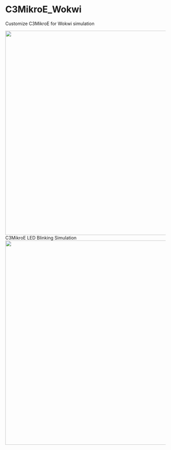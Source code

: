 # C3MikroE_Wokwi
Customize C3MikroE for Wokwi simulation


<img src= "pic/C3MikroE_WokwiLED.gif" width=640>   
C3MikroE LED Blinking Simulation

<br>
<img src= "pic/WokwiC3MikroE_WS2812LED.gif" width=640?
C3MikroE Neopixel Simulation

